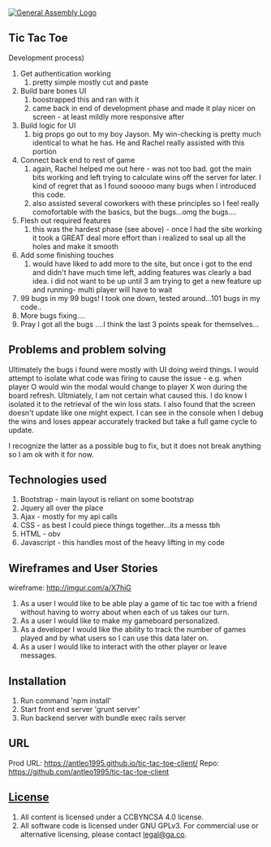 [![General Assembly Logo](https://camo.githubusercontent.com/1a91b05b8f4d44b5bbfb83abac2b0996d8e26c92/687474703a2f2f692e696d6775722e636f6d2f6b6538555354712e706e67)](https://generalassemb.ly/education/web-development-immersive)

## Tic Tac Toe

Development process)

1) Get authentication working
   1) pretty simple mostly cut and paste
2) Build bare bones UI
   1) boostrapped this and ran with it
   2) came back in end of development phase and made it play
      nicer on screen - at least mildly more responsive after
3) Build logic for UI
   1) big props go out to my boy Jayson. My win-checking is
      pretty much identical to what he has. He and Rachel
      really assisted with this portion
4) Connect back end to rest of game
   1) again, Rachel helped me out here - was not too bad.
      got the main bits working and left trying to calculate
      wins off the server for later. I kind of regret that
      as I found sooooo many bugs when I introduced this code.
   2) also assisted several coworkers with these principles
      so I feel really comofortable with the basics, but
      the bugs...omg the bugs....
5) Flesh out required features
    1) this was the hardest phase (see above) - once I had the
      site working it took a GREAT deal more effort than i realized
      to seal up all the holes and make it smooth
6) Add some finishing touches
    1) would have liked to add more to the site, but once i got
       to the end and didn't have much time left, adding features
       was clearly a bad idea. i did not want to be up until 3 am
       trying to get a new feature up and running- multi player
       will have to wait
7) 99 bugs in my 99 bugs! I took one down, tested around...101 bugs in my code..
8) More bugs fixing....
9) Pray I got all the bugs
   ....I think the last 3 points speak for themselves...

## Problems and problem solving
Ultimately the bugs i found were mostly with UI doing weird things. I would attempt
to isolate what code was firing to cause the issue - e.g. when player O would win
the modal would change to player X won during the board refresh. Ultmiately, I
am not certain what caused this. I do know I isolated it to the retrieval of
the win loss stats. I also found that the screen doesn't update like one might
expect. I can see in the console when I debug the wins and loses appear accurately
tracked but take a full game cycle to update.

I recognize the latter as a possible bug to fix, but it does not break anything
so I am ok with it for now.

## Technologies used

1) Bootstrap - main layout is reliant on some bootstrap
2) Jquery all over the place
3) Ajax - mostly for my api calls
4) CSS - as best I could piece things together...its a messs tbh
5) HTML - obv
6) Javascript - this handles most of the heavy lifting in my code

## Wireframes and User Stories
wireframe: http://imgur.com/a/X7hiG

1) As a user I would like to be able play a game of tic tac toe with a friend
    without having to worry about when each of us takes our turn.
2) As a user I would like to make my gameboard personalized.
3) As a developer I would like the ability to track the number of games played
    and by what users so I can use this data later on.
4) As a user I would like to interact with the other player or leave messages.

## Installation

1) Run command 'npm install'
2) Start front end server 'grunt server'
3) Run backend server with bundle exec rails server

## URL
Prod URL:
https://antleo1995.github.io/tic-tac-toe-client/
Repo:
https://github.com/antleo1995/tic-tac-toe-client

## [License](LICENSE)

1)  All content is licensed under a CC­BY­NC­SA 4.0 license.
1)  All software code is licensed under GNU GPLv3. For commercial use or
    alternative licensing, please contact legal@ga.co.
